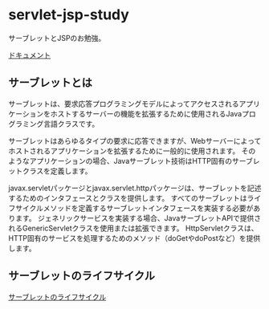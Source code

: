 # servlet-jsp-study
サーブレットとJSPのお勉強。

[ドキュメント](https://docs.oracle.com/javaee/7/tutorial/servlets.htm#BNAFD)

## サーブレットとは
サーブレットは、要求応答プログラミングモデルによってアクセスされるアプリケーションをホストするサーバーの機能を拡張するために使用されるJavaプログラミング言語クラスです。

サーブレットはあらゆるタイプの要求に応答できますが、Webサーバーによってホストされるアプリケーションを拡張するために一般的に使用されます。 そのようなアプリケーションの場合、Javaサーブレット技術はHTTP固有のサーブレットクラスを定義します。

javax.servletパッケージとjavax.servlet.httpパッケージは、サーブレットを記述するためのインタフェースとクラスを提供します。 すべてのサーブレットはライフサイクルメソッドを定義するサーブレットインタフェースを実装する必要があります。 ジェネリックサービスを実装する場合、JavaサーブレットAPIで提供されるGenericServletクラスを使用または拡張できます。 HttpServletクラスは、HTTP固有のサービスを処理するためのメソッド（doGetやdoPostなど）を提供します。

## サーブレットのライフサイクル
[サーブレットのライフサイクル](./doc/ServletLifecycle.md)
